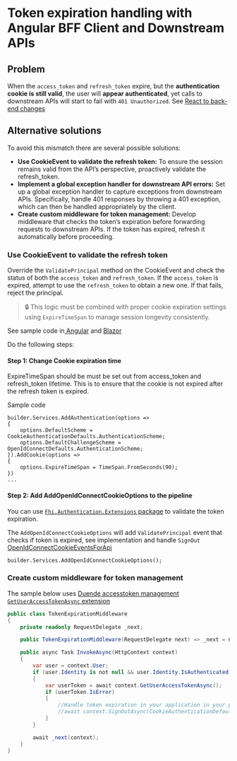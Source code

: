 # Token expiration handling with Angular BFF Client and Downstream APIs

## Problem

When the `access_token` and `refresh_token` expire, but the **authentication cookie is still valid**, the user will **appear authenticated**, yet calls to downstream APIs will start to fail with `401 Unauthorized`. See [React to back-end changes](https://learn.microsoft.com/en-us/aspnet/core/security/authentication/cookie?view=aspnetcore-9.0#react-to-back-end-changes)


## Alternative solutions

To avoid this mismatch there are several possible solutions: 

- **Use CookieEvent to validate the refresh token:** To ensure the session remains valid from the API’s perspective, proactively validate the refresh_token.
- **Implement a global exception handler for downstream API errors:** Set up a global exception handler to capture exceptions from downstream APIs. Specifically, handle 401 responses by throwing a 401 exception, which can then be handled appropriately by the client.
- **Create custom middleware for token management:** Develop middleware that checks the token’s expiration before forwarding requests to downstream APIs. If the token has expired, refresh it automatically before proceeding.
 
### Use CookieEvent to validate the refresh token

Override the `ValidatePrincipal` method on the CookieEvent and check the status of both the `access_token` and `refresh_token`. If the `access_token` is expired, attempt to use the `refresh_token` to obtain a new one. If that fails, reject the principal.

> 🔒 This logic must be combined with proper cookie expiration settings using `ExpireTimeSpan` to manage session longevity consistently.

 See sample code in[ Angular](https://github.com/FHIDev/Fhi.AuthExtensions/tree/main/samples/Fhi.Samples.AngularBFF) and [Blazor](https://github.com/FHIDev/Fhi.AuthExtensions/tree/main/samples/Fhi.Samples.BlazorInteractiveServer)

Do the following steps:

#### Step 1: Change Cookie expiration time 

ExpireTimeSpan should be must be set out from access_token and refresh_token lifetime. This is to ensure that the cookie is not expired after the refresh token is expired. 

Sample code
```
builder.Services.AddAuthentication(options =>
{
    options.DefaultScheme = CookieAuthenticationDefaults.AuthenticationScheme;
    options.DefaultChallengeScheme = OpenIdConnectDefaults.AuthenticationScheme;
}).AddCookie(options =>
{
    options.ExpireTimeSpan = TimeSpan.FromSeconds(90);
})
...
```

#### Step 2: Add AddOpenIdConnectCookieOptions to the pipeline
You can use [`Fhi.Authentication.Extensions` package](https://www.nuget.org/packages/Fhi.Authentication.Extensions/) to validate the token expiration.

The `AddOpenIdConnectCookieOptions` will add `ValidatePrincipal` event that checks if token is expired, see implementation and handle `SignOut` [OpenIdConnectCookieEventsForApi](https://github.com/FHIDev/Fhi.AuthExtensions/blob/main/src/Fhi.Authentication.Extensions/OpenIdConnect/OpenIdConnectCookieEventsForApi.cs#L11)

```
builder.Services.AddOpenIdConnectCookieOptions();
```

### Create custom middleware for token management

The sample below uses [Duende accesstoken management `GetUserAccessTokenAsync` extension](https://docs.duendesoftware.com/accesstokenmanagement/web-apps/)

```csharp
public class TokenExpirationMiddleware
{
    private readonly RequestDelegate _next;

    public TokenExpirationMiddleware(RequestDelegate next) => _next = next;

    public async Task InvokeAsync(HttpContext context)
    {
        var user = context.User;
        if (user.Identity is not null && user.Identity.IsAuthenticated)
        {
            var userToken = await context.GetUserAccessTokenAsync();
            if (userToken.IsError)
            {
                //Handle token expiration in your application in your preffered way
                //await context.SignOutAsync(CookieAuthenticationDefaults.AuthenticationScheme);
            }
        }

        await _next(context);
    }
}

```
